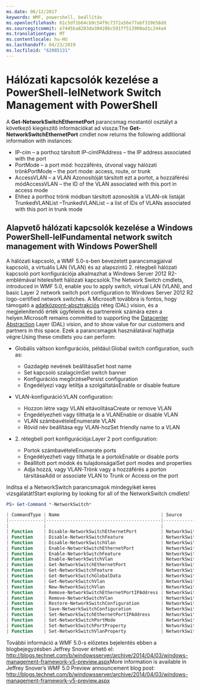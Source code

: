 ```yaml
---
ms.date: 06/12/2017
keywords: WMF, powershell, beállítás
ms.openlocfilehash: 61c5df1b64cb9c54f9c7372a56e77abf319658dd
ms.sourcegitcommit: e7445ba8203da304286c591ff513900ad1c244a4
ms.translationtype: MT
ms.contentlocale: hu-HU
ms.lasthandoff: 04/23/2019
ms.locfileid: "62085131"
---
```

# <a name="network-switch-management-with-powershell"></a><span data-ttu-id="10c34-102">Hálózati kapcsolók kezelése a PowerShell-lel</span><span class="sxs-lookup"><span data-stu-id="10c34-102">Network Switch Management with PowerShell</span></span>

<span data-ttu-id="10c34-103">A **Get-NetworkSwitchEthernetPort** parancsmag mostantól osztályt a következő kiegészítő információkat ad vissza:</span><span class="sxs-lookup"><span data-stu-id="10c34-103">The **Get-NetworkSwitchEthernetPort** cmdlet now returns the following additional information with instances:</span></span>

- <span data-ttu-id="10c34-104">IP-cím – a porthoz társított IP-cím</span><span class="sxs-lookup"><span data-stu-id="10c34-104">IPAddress – the IP address associated with the port</span></span>
- <span data-ttu-id="10c34-105">PortMode – a port mód: hozzáférés, útvonal vagy hálózati trönk</span><span class="sxs-lookup"><span data-stu-id="10c34-105">PortMode – the port mode: access, route, or trunk</span></span>
- <span data-ttu-id="10c34-106">AccessVLAN – a VLAN Azonosítóját társított ezt a portot, a hozzáférési mód</span><span class="sxs-lookup"><span data-stu-id="10c34-106">AccessVLAN – the ID of the VLAN associated with this port in access mode</span></span>
- <span data-ttu-id="10c34-107">Ehhez a porthoz trönk módban társított azonosítók a VLAN-ok listáját TrunkedVLANList –</span><span class="sxs-lookup"><span data-stu-id="10c34-107">TrunkedVLANList – a list of IDs of VLANs associated with this port in trunk mode</span></span>

## <a name="fundamental-network-switch-management-with-windows-powershell"></a><span data-ttu-id="10c34-108">Alapvető hálózati kapcsolók kezelése a Windows PowerShell-lel</span><span class="sxs-lookup"><span data-stu-id="10c34-108">Fundamental network switch management with Windows PowerShell</span></span>

<span data-ttu-id="10c34-109">A hálózati kapcsoló, a WMF 5.0-s-ben bevezetett parancsmagjaival kapcsoló, a virtuális LAN (VLAN) és az alapszintű 2. rétegbeli hálózati kapcsoló port konfigurációja alkalmazhat a Windows Server 2012 R2-emblémával hitelesített hálózati kapcsolók.</span><span class="sxs-lookup"><span data-stu-id="10c34-109">The Network Switch cmdlets, introduced in WMF 5.0, enable you to apply switch, virtual LAN (VLAN), and basic Layer 2 network switch port configuration to Windows Server 2012 R2 logo-certified network switches.</span></span> <span data-ttu-id="10c34-110">A Microsoft továbbra is fontos, hogy támogató a [adatközpont-absztrakciós](http://technet.microsoft.com/cloud/dal.aspx) réteg (DAL) vision, és a megjelenítendő érték ügyfeleink és partnereink számára ezen a helyen.</span><span class="sxs-lookup"><span data-stu-id="10c34-110">Microsoft remains committed to supporting the [Datacenter Abstraction](http://technet.microsoft.com/cloud/dal.aspx) Layer (DAL) vision, and to show value for our customers and partners in this space.</span></span> <span data-ttu-id="10c34-111">Ezek a parancsmagok használatával hajthatja végre:</span><span class="sxs-lookup"><span data-stu-id="10c34-111">Using these cmdlets you can perform:</span></span>

- <span data-ttu-id="10c34-112">Globális váltson konfigurációs, például:</span><span class="sxs-lookup"><span data-stu-id="10c34-112">Global switch configuration, such as:</span></span>
    - <span data-ttu-id="10c34-113">Gazdagép nevének beállítása</span><span class="sxs-lookup"><span data-stu-id="10c34-113">Set host name</span></span>
    - <span data-ttu-id="10c34-114">Set kapcsoló szalagcím</span><span class="sxs-lookup"><span data-stu-id="10c34-114">Set switch banner</span></span>
    - <span data-ttu-id="10c34-115">Konfigurációs megőrzése</span><span class="sxs-lookup"><span data-stu-id="10c34-115">Persist configuration</span></span>
    - <span data-ttu-id="10c34-116">Engedélyezi vagy letiltja a szolgáltatás</span><span class="sxs-lookup"><span data-stu-id="10c34-116">Enable or disable feature</span></span>

- <span data-ttu-id="10c34-117">VLAN-konfiguráció:</span><span class="sxs-lookup"><span data-stu-id="10c34-117">VLAN configuration:</span></span>
    - <span data-ttu-id="10c34-118">Hozzon létre vagy VLAN eltávolítása</span><span class="sxs-lookup"><span data-stu-id="10c34-118">Create or remove VLAN</span></span>
    - <span data-ttu-id="10c34-119">Engedélyezheti vagy tilthatja le a VLAN</span><span class="sxs-lookup"><span data-stu-id="10c34-119">Enable or disable VLAN</span></span>
    - <span data-ttu-id="10c34-120">VLAN számbavétele</span><span class="sxs-lookup"><span data-stu-id="10c34-120">Enumerate VLAN</span></span>
    - <span data-ttu-id="10c34-121">Rövid név beállítása egy VLAN-hoz</span><span class="sxs-lookup"><span data-stu-id="10c34-121">Set friendly name to a VLAN</span></span>

- <span data-ttu-id="10c34-122">2. rétegbeli port konfigurációja:</span><span class="sxs-lookup"><span data-stu-id="10c34-122">Layer 2 port configuration:</span></span>
    - <span data-ttu-id="10c34-123">Portok számbavétele</span><span class="sxs-lookup"><span data-stu-id="10c34-123">Enumerate ports</span></span>
    - <span data-ttu-id="10c34-124">Engedélyezheti vagy tilthatja le a portok</span><span class="sxs-lookup"><span data-stu-id="10c34-124">Enable or disable ports</span></span>
    - <span data-ttu-id="10c34-125">Beállított port módok és tulajdonságai</span><span class="sxs-lookup"><span data-stu-id="10c34-125">Set port modes and properties</span></span>
    - <span data-ttu-id="10c34-126">Adja hozzá, vagy VLAN-Trönk vagy a hozzáférés a porton társítása</span><span class="sxs-lookup"><span data-stu-id="10c34-126">Add or associate VLAN to Trunk or Access on the port</span></span>

<span data-ttu-id="10c34-127">Indítsa el a NetworkSwitch parancsmagok mindegyikét keres vizsgálatát!</span><span class="sxs-lookup"><span data-stu-id="10c34-127">Start exploring by looking for all of the NetworkSwitch cmdlets!</span></span>

```powershell
PS> Get-Command *-NetworkSwitch*

| CommandType | Name                                      | Source        |
|-------------|-------------------------------------------|---------------|
|             |                                           |               |
| Function    | Disable-NetworkSwitchEthernetPort         | NetworkSwitch |
| Function    | Disable-NetworkSwitchFeature              | NetworkSwitch |
| Function    | Disable-NetworkSwitchVlan                 | NetworkSwitch |
| Function    | Enable-NetworkSwitchEthernetPort          | NetworkSwitch |
| Function    | Enable-NetworkSwitchFeature               | NetworkSwitch |
| Function    | Enable-NetworkSwitchVlan                  | NetworkSwitch |
| Function    | Get-NetworkSwitchEthernetPort             | NetworkSwitch |
| Function    | Get-NetworkSwitchFeature                  | NetworkSwitch |
| Function    | Get-NetworkSwitchGlobalData               | NetworkSwitch |
| Function    | Get-NetworkSwitchVlan                     | NetworkSwitch |
| Function    | New-NetworkSwitchVlan                     | NetworkSwitch |
| Function    | Remove-NetworkSwitchEthernetPortIPAddress | NetworkSwitch |
| Function    | Remove-NetworkSwitchVlan                  | NetworkSwitch |
| Function    | Restore-NetworkSwitchConfiguration        | NetworkSwitch |
| Function    | Save-NetworkSwitchConfiguration           | NetworkSwitch |
| Function    | Set-NetworkSwitchEthernetPortIPAddress    | NetworkSwitch |
| Function    | Set-NetworkSwitchPortMode                 | NetworkSwitch |
| Function    | Set-NetworkSwitchPortProperty             | NetworkSwitch |
| Function    | Set-NetworkSwitchVlanProperty             | NetworkSwitch |
```

<span data-ttu-id="10c34-128">További információ a WMF 5.0-s előzetes bejelentés ebben a blogbejegyzésben Jeffrey Snover érhető el: <http://blogs.technet.com/b/windowsserver/archive/2014/04/03/windows-management-framework-v5-preview.aspx></span><span class="sxs-lookup"><span data-stu-id="10c34-128">More information is available in Jeffrey Snover’s WMF 5.0 Preview announcement blog post: <http://blogs.technet.com/b/windowsserver/archive/2014/04/03/windows-management-framework-v5-preview.aspx></span></span>

